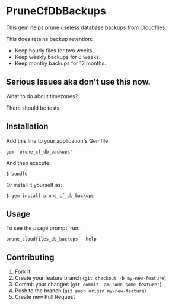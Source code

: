 # PruneCfDbBackups

This gem helps prune useless database backups from Cloudfiles.

This does retains backup retention:

* Keep hourly files for two weeks.
* Keep weekly backups for 8 weeks.
* Keep monthy backups for 12 months.

## Serious Issues aka don't use this now.

What to do about timezones?

There should be tests.

## Installation

Add this line to your application's Gemfile:

    gem 'prune_cf_db_backups'

And then execute:

    $ bundle

Or install it yourself as:

    $ gem install prune_cf_db_backups

## Usage

To see the usage prompt, run:

    prune_cloudfiles_db_backups --help


## Contributing

1. Fork it
2. Create your feature branch (`git checkout -b my-new-feature`)
3. Commit your changes (`git commit -am 'Add some feature'`)
4. Push to the branch (`git push origin my-new-feature`)
5. Create new Pull Request
